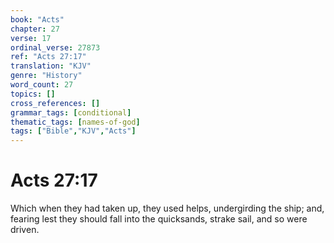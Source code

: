 ```yaml
---
book: "Acts"
chapter: 27
verse: 17
ordinal_verse: 27873
ref: "Acts 27:17"
translation: "KJV"
genre: "History"
word_count: 27
topics: []
cross_references: []
grammar_tags: [conditional]
thematic_tags: [names-of-god]
tags: ["Bible","KJV","Acts"]
---
```


# Acts 27:17

Which when they had taken up, they used helps, undergirding the ship; and, fearing lest they should fall into the quicksands, strake sail, and so were driven.
